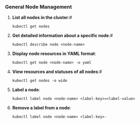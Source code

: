 
### General Node Management

1.  **List all nodes in the cluster**:#

    `kubectl get nodes` 
    
2.  **Get detailed information about a specific node**:#
    
    `kubectl describe node <node-name>` 
    
3.  **Display node resources in YAML format**:
    
    
    `kubectl get node <node-name> -o yaml`
    
4.  **View resources and statuses of all nodes**:#

    `kubectl get nodes -o wide` 
    
5.  **Label a node**:
    
    `kubectl label node <node-name> <label-key>=<label-value>` 
    
6.  **Remove a label from a node**:
    
    
    `kubectl label node <node-name> <label-key>-`